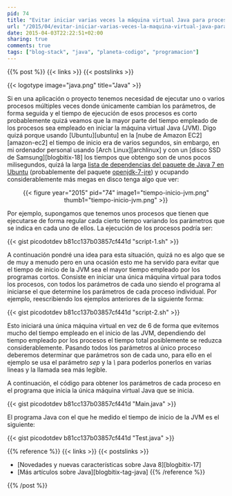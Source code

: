 ```yaml
---
pid: 74
title: "Evitar iniciar varias veces la máquina virtual Java para procesos cortos"
url: "/2015/04/evitar-iniciar-varias-veces-la-maquina-virtual-java-para-procesos-cortos/"
date: 2015-04-03T22:22:51+02:00
sharing: true
comments: true
tags: ["blog-stack", "java", "planeta-codigo", "programacion"]
---
```


{{% post %}}
{{< links >}}
{{< postslinks >}}

{{< logotype image="java.png" title="Java" >}}

Si en una aplicación o proyecto tenemos necesidad de ejecutar uno o varios procesos múltiples veces donde únicamente cambian los parámetros, de forma seguida y el tiempo de ejecución de esos procesos es corto probablemente quizá veamos que la mayor parte del tiempo empleado de los procesos sea empleado en iniciar la máquina virtual Java (JVM). Digo quizá porque usando [Ubuntu][ubuntu] en la [nube de Amazon EC2][amazon-ec2] el tiempo de inicio era de varios segundos, sin embargo, en mi ordenador personal usando [Arch Linux][archlinux] y con un [disco SSD de Samsung][blogbitix-18] los tiempos que obtengo son de unos pocos milisegundos, quizá la larga [lista de dependencias del paquete de Java 7 en Ubuntu](http://packages.ubuntu.com/trusty/openjdk-7-jdk) (probablemente del paquete [openjdk-7-jre](http://packages.ubuntu.com/trusty/openjdk-7-jre)) y ocupando considerablemente más megas en disco tenga algo que ver:

<div class="media" style="text-align: center;">
    {{< figure year="2015" pid="74"
        image1="tiempo-inicio-jvm.png" thumb1="tiempo-inicio-jvm.png" >}}
</div>

Por ejemplo, supongamos que tenemos unos procesos que tienen que ejecutarse de forma regular cada cierto tiempo variando los parámetros que se indica en cada uno de ellos. La ejecución de los procesos podría ser:

{{< gist picodotdev b81cc137b03857cf441d "script-1.sh" >}}

A continuación pondré una idea para esta situación, quizá no es algo que se de muy a menudo pero en una ocasión esto me ha servido para evitar que el tiempo de inicio de la JVM sea el mayor tiempo empleado por los programas cortos. Consiste en iniciar una única máquina virtual para todos los procesos, con todos los parámetros de cada uno siendo el programa al iniciarse el que determine los parámetros de cada proceso individual. Por ejemplo, reescribiendo los ejemplos anteriores de la siguiente forma:

{{< gist picodotdev b81cc137b03857cf441d "script-2.sh" >}}

Esto iniciará una única máquina virtual en vez de 6 de forma que evitemos mucho del tiempo empleado en el inicio de las JVM, dependiendo del tiempo empleado por los procesos el tiempo total posiblemente se reduzca considerablemente. Pasando todos los parámetros al único proceso deberemos determinar que parámetros son de cada uno, para ello en el ejemplo se usa el parámetro _sep_ y la _\\_ para poderlos ponerlos en varias lineas y la llamada sea más legible.

A continuación, el código para obtener los parámetros de cada proceso en el programa que inicia la única máquina virtual Java que se inicia.

{{< gist picodotdev b81cc137b03857cf441d "Main.java" >}}

El programa Java con el que he medido el tiempo de inicio de la JVM es el siguiente:

{{< gist picodotdev b81cc137b03857cf441d "Test.java" >}}

{{% reference %}}
{{< links >}}
{{< postslinks >}}
* [Novedades y nuevas características sobre Java 8][blogbitix-17]
* [Más artículos sobre Java][blogbitix-tag-java]
{{% /reference %}}

{{% /post %}}
